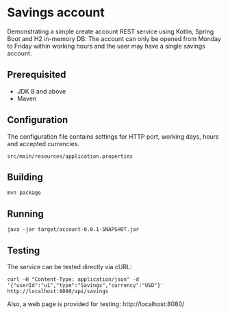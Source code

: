 # Savings account
Demonstrating a simple create account REST service using Kotlin, Spring Boot and H2 in-memory DB.
The account can only be opened from Monday to Friday within working hours and the user may have a single savings account.

## Prerequisited
- JDK 8 and above
- Maven

## Configuration
The configuration file contains settings for HTTP port, working days, hours and accepted currencies.
```
src/main/resources/application.properties
```
## Building
```
mvn package
```
## Running
```
java -jar target/account-0.0.1-SNAPSHOT.jar
```
## Testing
The service can be tested directly via cURL:
```
curl -H "Content-Type: application/json" -d '{"userId":"u1","type":"Savings","currency":"USD"}' http://localhost:8080/api/savings
```
Also, a web page is provided for testing:
http://localhost:8080/

